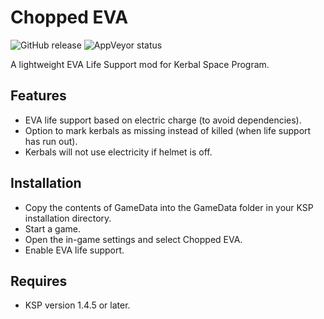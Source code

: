# Chopped EVA

![GitHub release](https://img.shields.io/github/v/release/Mekhlin/KSP-ChoppedEVA)
![AppVeyor status](https://img.shields.io/appveyor/build/TangChr/choppedeva?logo=appveyor&logoColor=fff)

A lightweight EVA Life Support mod for Kerbal Space Program.

Features
----------------------------
* EVA life support based on electric charge (to avoid dependencies).
* Option to mark kerbals as missing instead of killed (when life support has run out).
* Kerbals will not use electricity if helmet is off.

Installation
----------------------------
* Copy the contents of GameData into the GameData folder in your KSP installation directory.
* Start a game.
* Open the in-game settings and select Chopped EVA.
* Enable EVA life support.

Requires
----------------------------
* KSP version 1.4.5 or later.